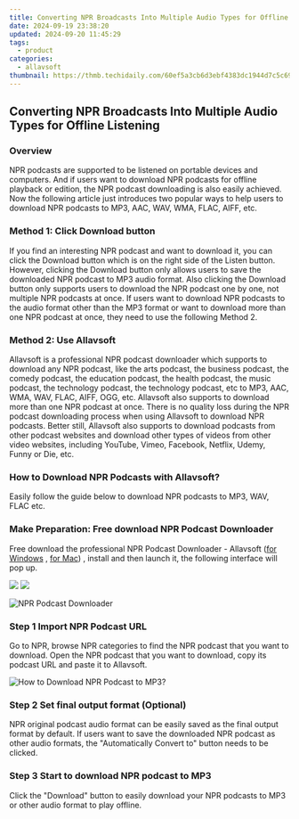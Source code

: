 ```yaml
---
title: Converting NPR Broadcasts Into Multiple Audio Types for Offline Listening
date: 2024-09-19 23:38:20
updated: 2024-09-20 11:45:29
tags:
  - product
categories:
  - allavsoft
thumbnail: https://thmb.techidaily.com/60ef5a3cb6d3ebf4383dc1944d7c5c6920d92b79ffebc24b472a5709fccd0d23.jpg
---
```


## Converting NPR Broadcasts Into Multiple Audio Types for Offline Listening

### Overview

NPR podcasts are supported to be listened on portable devices and computers. And if users want to download NPR podcasts for offline playback or edition, the NPR podcast downloading is also easily achieved. Now the following article just introduces two popular ways to help users to download NPR podcasts to MP3, AAC, WAV, WMA, FLAC, AIFF, etc.

### Method 1: Click Download button

If you find an interesting NPR podcast and want to download it, you can click the Download button which is on the right side of the Listen button. However, clicking the Download button only allows users to save the downloaded NPR podcast to MP3 audio format. Also clicking the Download button only supports users to download the NPR podcast one by one, not multiple NPR podcasts at once. If users want to download NPR podcasts to the audio format other than the MP3 format or want to download more than one NPR podcast at once, they need to use the following Method 2.

### Method 2: Use Allavsoft

Allavsoft is a professional NPR podcast downloader which supports to download any NPR podcast, like the arts podcast, the business podcast, the comedy podcast, the education podcast, the health podcast, the music podcast, the technology podcast, the technology podcast, etc to MP3, AAC, WMA, WAV, FLAC, AIFF, OGG, etc. Allavsoft also supports to download more than one NPR podcast at once. There is no quality loss during the NPR podcast downloading process when using Allavsoft to download NPR podcasts. Better still, Allavsoft also supports to download podcasts from other podcast websites and download other types of videos from other video websites, including YouTube, Vimeo, Facebook, Netflix, Udemy, Funny or Die, etc.

### How to Download NPR Podcasts with Allavsoft?

Easily follow the guide below to download NPR podcasts to MP3, WAV, FLAC etc.

### Make Preparation: Free download NPR Podcast Downloader

Free download the professional NPR Podcast Downloader - Allavsoft ([for Windows](https://tools.techidaily.com/allavsoft/products/) , [for Mac](https://tools.techidaily.com/allavsoft/products/)) , install and then launch it, the following interface will pop up.

[![](https://www.allavsoft.com/how-to/../images/how-to/free-download-win.jpg)](https://tools.techidaily.com/allavsoft/products/) [![](https://www.allavsoft.com/how-to/../images/how-to/free-download-mac.jpg)](https://tools.techidaily.com/allavsoft/products/)

![NPR Podcast Downloader](https://www.allavsoft.com/how-to/../images/allavsoft/screen-shot-600.jpg)

### Step 1 Import NPR Podcast URL

Go to NPR, browse NPR categories to find the NPR podcast that you want to download. Open the NPR podcast that you want to download, copy its podcast URL and paste it to Allavsoft.

![How to Download NPR Podcast to MP3?](https://www.allavsoft.com/how-to/../images/how-to/download-rtmp-video/download-rtmp-video.jpg)

### Step 2 Set final output format (Optional)

NPR original podcast audio format can be easily saved as the final output format by default. If users want to save the downloaded NPR podcast as other audio formats, the "Automatically Convert to" button needs to be clicked.

### Step 3 Start to download NPR podcast to MP3

Click the "Download" button to easily download your NPR podcasts to MP3 or other audio format to play offline.

<ins class="adsbygoogle"
     style="display:block"
     data-ad-format="autorelaxed"
     data-ad-client="ca-pub-7571918770474297"
     data-ad-slot="1223367746"></ins>



<ins class="adsbygoogle"
     style="display:block"
     data-ad-client="ca-pub-7571918770474297"
     data-ad-slot="8358498916"
     data-ad-format="auto"
     data-full-width-responsive="true"></ins>
